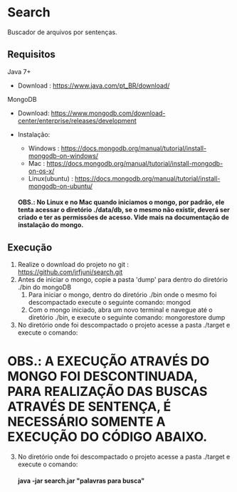 # Search
Buscador de arquivos por sentenças.

## Requisitos
Java 7+
- Download : https://www.java.com/pt_BR/download/

MongoDB
- Download: https://www.mongodb.com/download-center/enterprise/releases/development
- Instalação:
	- Windows : https://docs.mongodb.org/manual/tutorial/install-mongodb-on-windows/
	- Mac : https://docs.mongodb.org/manual/tutorial/install-mongodb-on-os-x/
	- Linux(ubuntu) : https://docs.mongodb.org/manual/tutorial/install-mongodb-on-ubuntu/
	
	#### OBS.: No Linux e no Mac quando iniciamos o mongo, por padrão, ele tenta acessar o diretório ./data/db, se o mesmo não 		existir, deverá ser criado e ter as permissões de acesso. Vide mais na documentação de instalação do mongo.
	

## Execução
    
1. Realize o download do projeto no git : https://github.com/jrfjuni/search.git
2. Antes de iniciar o mongo, copie a pasta 'dump' para dentro do diretório ./bin do mongoDB
	1. Para iniciar o mongo, dentro do diretório ./bin onde o mesmo foi descompactado execute o seguinte comando: mongod
	2. Com o mongo iniciado, abra um novo terminal e navegue até o diretório ./bin, e execute o seguinte comando: mongorestore dump
3. No diretório onde foi descompactado o projeto acesse a pasta ./target e execute o comando:

# OBS.: A EXECUÇÃO ATRAVÉS DO MONGO FOI DESCONTINUADA, PARA REALIZAÇÃO DAS BUSCAS ATRAVÉS DE SENTENÇA, É NECESSÁRIO SOMENTE A EXECUÇÃO DO CÓDIGO ABAIXO.

3. No diretório onde foi descompactado o projeto acesse a pasta ./target e execute o comando:
   #### java -jar search.jar "palavras para busca"
